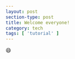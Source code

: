 ```yaml
---
layout: post
section-type: post
title: Welcome everyone!
category: tech
tags: [ 'tutorial' ]
---
```


:smile:

